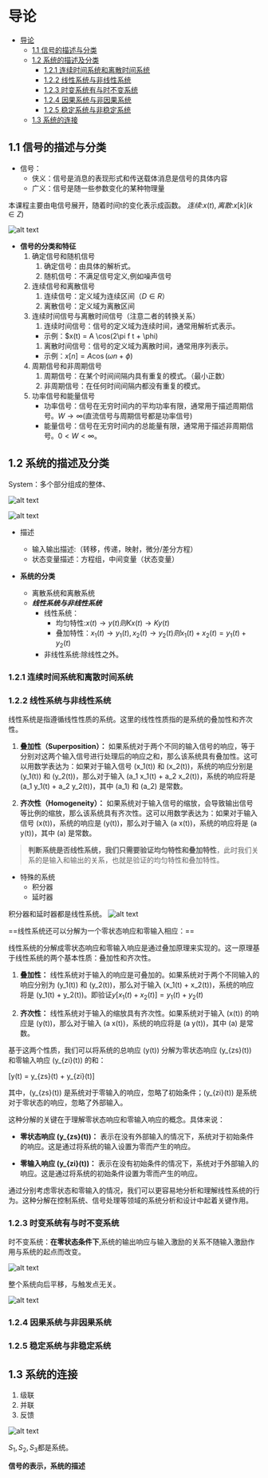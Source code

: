 # 导论


<!-- @import "[TOC]" {cmd="toc" depthFrom=1 depthTo=6 orderedList=false} -->

<!-- code_chunk_output -->

- [导论](#导论)
  - [1.1 信号的描述与分类](#11-信号的描述与分类)
  - [1.2  系统的描述及分类](#12--系统的描述及分类)
    - [1.2.1 连续时间系统和离散时间系统](#121-连续时间系统和离散时间系统)
    - [1.2.2 线性系统与非线性系统](#122-线性系统与非线性系统)
    - [1.2.3 时变系统有与时不变系统](#123-时变系统有与时不变系统)
    - [1.2.4 因果系统与非因果系统](#124-因果系统与非因果系统)
    - [1.2.5 稳定系统与非稳定系统](#125-稳定系统与非稳定系统)
  - [1.3 系统的连接](#13-系统的连接)

<!-- /code_chunk_output -->


## 1.1 信号的描述与分类

- 信号：
  - 侠义：信号是消息的表现形式和传送载体消息是信号的具体内容
  - 广义：信号是随一些参数变化的某种物理量

本课程主要由电信号展开，随着时间t的变化表示成函数。
${连续:}x(t) ,{离散:}x[k] (k \in Z)$

![alt text](image.png)

- **信号的分类和特征**
  1. 确定信号和随机信号
     1. 确定信号：由具体的解析式。
     2. 随机信号：不满足信号定义,例如噪声信号
  2. 连续信号和离散信号
     1. 连续信号：定义域为连续区间（$D \in R$）
     2. 离散信号：定义域为离散区间
  3. 连续时间信号与离散时间信号（注意二者的转换关系）
     1. 连续时间信号：信号的定义域为连续时间，通常用解析式表示。
       - 示例：$x(t) = A \cos(2\pi f t + \phi)
     1. 离散时间信号：信号的定义域为离散时间，通常用序列表示。
       - 示例：$x[n] = A \cos(\omega n + \phi)$
  4. 周期信号和非周期信号
     1. 周期信号：在某个时间间隔内具有重复的模式。（最小正数）
     2. 非周期信号：在任何时间间隔内都没有重复的模式。
  5. 功率信号和能量信号
     - 功率信号：信号在无穷时间内的平均功率有限，通常用于描述周期信号。$W \to \infty$(直流信号与周期信号都是功率信号)
     - 能量信号：信号在无穷时间内的总能量有限，通常用于描述非周期信号。$0 < W< \infty$。
  

<!-- 1. 单边频谱信号和双边频谱信号
   - 单边频谱信号：频谱只在正频率范围内有非零值。
   - 双边频谱信号：频谱在正负频率范围内都有非零值。
2. 奇异信号和偶信号
   1. 奇异信号：满足$f(-t) = -f(t)$的信号。
   2. 偶信号：满足$f(-t) = f(t)$的信号。 -->

<!-- 这些分类和特征有助于对不同类型信号的理解和处理。 -->

## 1.2  系统的描述及分类

System：多个部分组成的整体、

![alt text](image-1.png)

![alt text](image-2.png)

- 描述
  - 输入输出描述:（转移，传递，映射，微分/差分方程）
  - 状态变量描述：方程组，中间变量（状态变量）


- **系统的分类**
  - 离散系统和离散系统
  - **_线性系统与非线性系统_**
    - 线性系统：
      - 均匀特性:$x(t) \rightarrow y(t) 则 Kx(t)\rightarrow Ky(t)$
      - 叠加特性：$x_1(t)\rightarrow y_1(t),x_2(t)\rightarrow y_2(t) 则 x_1(t)+ x_2(t) = y_1(t) + y_2(t)$
    - 非线性系统:除线性之外。

### 1.2.1 连续时间系统和离散时间系统


### 1.2.2 线性系统与非线性系统

线性系统是指遵循线性性质的系统。这里的线性性质指的是系统的叠加性和齐次性。

1. **叠加性（Superposition）：** 如果系统对于两个不同的输入信号的响应，等于分别对这两个输入信号进行处理后的响应之和，那么该系统具有叠加性。这可以用数学表达为：如果对于输入信号 \(x_1(t)\) 和 \(x_2(t)\)，系统的响应分别是 \(y_1(t)\) 和 \(y_2(t)\)，那么对于输入 \(a_1 x_1(t) + a_2 x_2(t)\)，系统的响应将是 \(a_1 y_1(t) + a_2 y_2(t)\)，其中 \(a_1\) 和 \(a_2\) 是常数。

2. **齐次性（Homogeneity）：** 如果系统对于输入信号的缩放，会导致输出信号等比例的缩放，那么该系统具有齐次性。这可以用数学表达为：如果对于输入信号 \(x(t)\)，系统的响应是 \(y(t)\)，那么对于输入 \(a x(t)\)，系统的响应将是 \(a y(t)\)，其中 \(a\) 是常数。


>**判断系统是否线性系统，我们只需要验证均匀特性和叠加特性**，此时我们关系的是输入和输出的关系，也就是验证的均匀特性和叠加特性。

- 特殊的系统
  - 积分器
  - 延时器

积分器和延时器都是线性系统。
![alt text](image-3.png)


==线性系统还可以分解为一个零状态响应和零输入相应：==

线性系统的分解成零状态响应和零输入响应是通过叠加原理来实现的。这一原理基于线性系统的两个基本性质：叠加性和齐次性。

1. **叠加性：** 线性系统对于输入的响应是可叠加的。如果系统对于两个不同输入的响应分别为 \(y_1(t)\) 和 \(y_2(t)\)，那么对于输入 \(x_1(t) + x_2(t)\)，系统的响应将是 \(y_1(t) + y_2(t)\)。即验证$y[x_1(t)+x_2(t)] = y_1(t) + y_2(t)$

2. **齐次性：** 线性系统对于输入的缩放具有齐次性。如果系统对于输入 \(x(t)\) 的响应是 \(y(t)\)，那么对于输入 \(a x(t)\)，系统的响应将是 \(a y(t)\)，其中 \(a\) 是常数。

基于这两个性质，我们可以将系统的总响应 \(y(t)\) 分解为零状态响应 \(y_{zs}(t)\) 和零输入响应 \(y_{zi}(t)\) 的和：

\[y(t) = y_{zs}(t) + y_{zi}(t)\]

其中，\(y_{zs}(t)\) 是系统对于零输入的响应，忽略了初始条件；\(y_{zi}(t)\) 是系统对于零状态的响应，忽略了外部输入。

这种分解的关键在于理解零状态响应和零输入响应的概念。具体来说：

- **零状态响应 \(y_{zs}(t)\)：** 表示在没有外部输入的情况下，系统对于初始条件的响应。这是通过将系统的输入设置为零而产生的响应。

- **零输入响应 \(y_{zi}(t)\)：** 表示在没有初始条件的情况下，系统对于外部输入的响应。这是通过将系统的初始条件设置为零而产生的响应。

通过分别考虑零状态和零输入的情况，我们可以更容易地分析和理解线性系统的行为。这种分解在控制系统、信号处理等领域的系统分析和设计中起着关键作用。


### 1.2.3 时变系统有与时不变系统

时不变系统：**在零状态条件下**,系统的输出响应与输入激励的关系不随输入激励作用与系统的起点而改变。

![alt text](image-5.png)

整个系统向后平移，与触发点无关。

![alt text](image-6.png)

### 1.2.4 因果系统与非因果系统


### 1.2.5 稳定系统与非稳定系统

## 1.3 系统的连接

1. 级联
2. 并联
3. 反馈

![alt text](image-7.png)

$S_1,S_2,S_3$都是系统。


**信号的表示，系统的描述**

